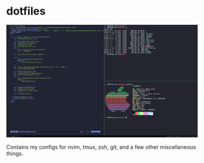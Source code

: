 # dotfiles

![dotfiles](dotfiles.png)

Contains my configs for nvim, tmux, zsh, git, and a few other miscellaneous things.
